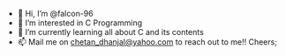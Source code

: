 - 👋 Hi, I’m @falcon-96
- 👀 I’m interested in C Programming
- 🌱 I’m currently learning all about C and its contents
- 📫 Mail me on chetan_dhanjal@yahoo.com to reach out to me!! Cheers;

